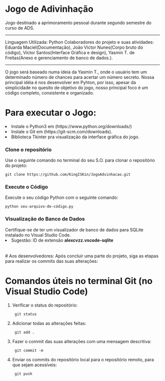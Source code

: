 # Jogo de Adivinhação

Jogo destinado a aprimoramento pessoal durante segundo semestre do curso de ADS.
____________________________________________
Linguagem Utilizada: Python
Colaboradores do projeto e suas atividades: 
Eduarda Maciel(Documentação), João Victor Nunes(Corpo bruto do código), Victor Santos(Interface Gráfica e design), Yasmin T. de Freitas(Anexo e gerenciamento de banco de dados.).
____________________________________________

O jogo será baseado numa ideia da Yasmin T., onde o usuário tem um determinado número de chances para acertar um número secreto. Nossa principal idéia é nos desenvolver em Pyhton, por isso, apesar da simplicidade no quesito de objetivo do jogo, nosso principal foco é um código completo, consistente e organizado.

<h1> Para executar o Jogo: </h1>
<li>Instale o Python3 em (https://www.python.org/downloads/)
<li>Instale o Git em (https://git-scm.com/downloads).</li>
<li>Biblioteca Tkinter pra visualização da interface gráfica do jogo. </li> 

<h3> Clone o repositório </h3>
Use o seguinte comando no terminal do seu S.O. para clonar o repositório do projeto:<p>
<code>git clone https://github.com/KingISKin/JogoAdvinhacao.git</code>

<h3>Execute o Código</h3>
Execute o seu código Python com o seguinte comando:<p>
<code>python seu-arquivo-de-código.py</code></p>

<h3>Visualização do Banco de Dados</h3>
Certifique-se de ter um visualizador de banco de dados para SQLite instalado no Visual Studio Code. 
<li>Sugestão: ID de extensão <strong>alexcvzz.vscode-sqlite</strong></li>
<br> </br>
# Aos desenvolvedores:
Após concluir uma parte do projeto, siga as etapas para realizar os commits das suas alterações:

<h1> Comandos úteis no terminal Git (no Visual Studio Code) </h1>
<ol>
    <li>Verificar o status do repositório: <br>
    <p><code> git status </code>
    <li>Adicionar todas as alterações feitas:<br>
    <p><code> git add .</code>
    <li>Fazer o commit das suas alterações com uma mensagem descritiva:<br>
    <p><code> git commit -m </code>
    <li>Enviar os commits do repositório local para o repositório remoto, para que sejam acessíveis:<br>
    <p><code> git push </code></p>
    </li>
</ol>